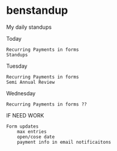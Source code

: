 # benstandup
My daily standups

Today

    Recurring Payments in forms
    Standups

Tuesday

    Recurring Payments in forms
    Semi Annual Review
    
Wednesday

    Recurring Payments in forms ??



IF NEED WORK
    
    Form updates
        max entries
        open/cose date
        payment info in email notificaitons

